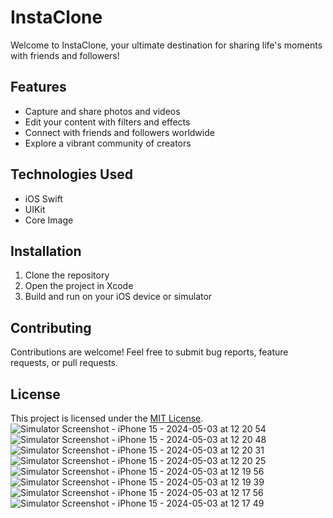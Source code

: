 # InstaClone

Welcome to InstaClone, your ultimate destination for sharing life's moments with friends and followers! 

## Features

- Capture and share photos and videos
- Edit your content with filters and effects
- Connect with friends and followers worldwide
- Explore a vibrant community of creators

## Technologies Used

- iOS Swift
- UIKit
- Core Image

## Installation

1. Clone the repository
2. Open the project in Xcode
3. Build and run on your iOS device or simulator

## Contributing

Contributions are welcome! Feel free to submit bug reports, feature requests, or pull requests.

## License

This project is licensed under the [MIT License](LICENSE).
![Simulator Screenshot - iPhone 15 - 2024-05-03 at 12 20 54](https://github.com/lvivek260/Instagram-Clone/assets/111556464/88972cd8-632f-4f47-b12e-0e026a5feb07)
![Simulator Screenshot - iPhone 15 - 2024-05-03 at 12 20 48](https://github.com/lvivek260/Instagram-Clone/assets/111556464/bc51cb26-d25a-4f97-9733-2dfc7c114375)
![Simulator Screenshot - iPhone 15 - 2024-05-03 at 12 20 31](https://github.com/lvivek260/Instagram-Clone/assets/111556464/f03c11c5-894d-486b-8692-fb90a349ab10)
![Simulator Screenshot - iPhone 15 - 2024-05-03 at 12 20 25](https://github.com/lvivek260/Instagram-Clone/assets/111556464/16b585b0-a8f9-4516-a988-4167efdd0d76)
![Simulator Screenshot - iPhone 15 - 2024-05-03 at 12 19 56](https://github.com/lvivek260/Instagram-Clone/assets/111556464/6b14b0ae-f637-4c2f-8215-41e176b899ea)
![Simulator Screenshot - iPhone 15 - 2024-05-03 at 12 19 39](https://github.com/lvivek260/Instagram-Clone/assets/111556464/93d21f91-901f-4179-9e13-3bc621ce92c8)
![Simulator Screenshot - iPhone 15 - 2024-05-03 at 12 17 56](https://github.com/lvivek260/Instagram-Clone/assets/111556464/9e8468ce-f2f0-4ab5-89bd-7ee400e39ffb)
![Simulator Screenshot - iPhone 15 - 2024-05-03 at 12 17 49](https://github.com/lvivek260/Instagram-Clone/assets/111556464/d7b2ac94-d092-4295-adc0-0ac08a776263)
